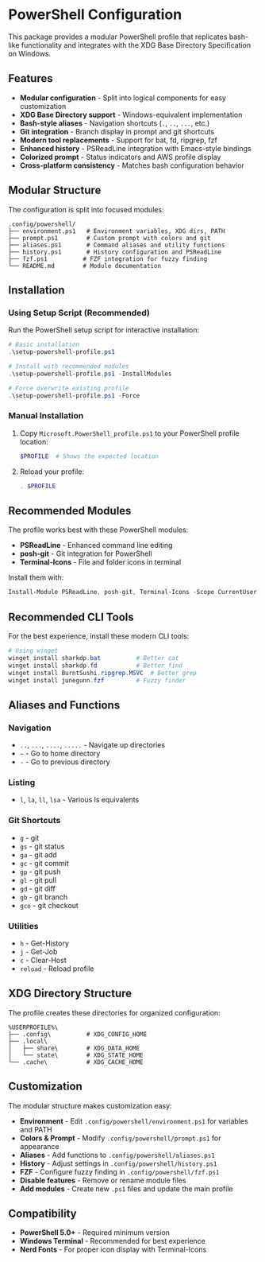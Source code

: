 # PowerShell Configuration

This package provides a modular PowerShell profile that replicates bash-like functionality and integrates with the XDG Base Directory Specification on Windows.

## Features

- **Modular configuration** - Split into logical components for easy customization
- **XDG Base Directory support** - Windows-equivalent implementation
- **Bash-style aliases** - Navigation shortcuts (`.`, `..`, `...`, etc.)
- **Git integration** - Branch display in prompt and git shortcuts
- **Modern tool replacements** - Support for bat, fd, ripgrep, fzf
- **Enhanced history** - PSReadLine integration with Emacs-style bindings
- **Colorized prompt** - Status indicators and AWS profile display
- **Cross-platform consistency** - Matches bash configuration behavior

## Modular Structure

The configuration is split into focused modules:

```
.config/powershell/
├── environment.ps1   # Environment variables, XDG dirs, PATH
├── prompt.ps1        # Custom prompt with colors and git
├── aliases.ps1       # Command aliases and utility functions
├── history.ps1       # History configuration and PSReadLine
├── fzf.ps1          # FZF integration for fuzzy finding
└── README.md        # Module documentation
```

## Installation

### Using Setup Script (Recommended)

Run the PowerShell setup script for interactive installation:

```powershell
# Basic installation
.\setup-powershell-profile.ps1

# Install with recommended modules
.\setup-powershell-profile.ps1 -InstallModules

# Force overwrite existing profile
.\setup-powershell-profile.ps1 -Force
```

### Manual Installation

1. Copy `Microsoft.PowerShell_profile.ps1` to your PowerShell profile location:
   ```powershell
   $PROFILE  # Shows the expected location
   ```

2. Reload your profile:
   ```powershell
   . $PROFILE
   ```

## Recommended Modules

The profile works best with these PowerShell modules:

- **PSReadLine** - Enhanced command line editing
- **posh-git** - Git integration for PowerShell
- **Terminal-Icons** - File and folder icons in terminal

Install them with:
```powershell
Install-Module PSReadLine, posh-git, Terminal-Icons -Scope CurrentUser
```

## Recommended CLI Tools

For the best experience, install these modern CLI tools:

```powershell
# Using winget
winget install sharkdp.bat          # Better cat
winget install sharkdp.fd           # Better find
winget install BurntSushi.ripgrep.MSVC  # Better grep
winget install junegunn.fzf         # Fuzzy finder
```

## Aliases and Functions

### Navigation
- `..`, `...`, `....`, `.....` - Navigate up directories
- `~` - Go to home directory
- `-` - Go to previous directory

### Listing
- `l`, `la`, `ll`, `lsa` - Various ls equivalents

### Git Shortcuts
- `g` - git
- `gs` - git status
- `ga` - git add
- `gc` - git commit
- `gp` - git push
- `gl` - git pull
- `gd` - git diff
- `gb` - git branch
- `gco` - git checkout

### Utilities
- `h` - Get-History
- `j` - Get-Job
- `c` - Clear-Host
- `reload` - Reload profile

## XDG Directory Structure

The profile creates these directories for organized configuration:

```
%USERPROFILE%\
├── .config\          # XDG_CONFIG_HOME
├── .local\
│   ├── share\        # XDG_DATA_HOME
│   └── state\        # XDG_STATE_HOME
└── .cache\           # XDG_CACHE_HOME
```

## Customization

The modular structure makes customization easy:

- **Environment** - Edit `.config/powershell/environment.ps1` for variables and PATH
- **Colors & Prompt** - Modify `.config/powershell/prompt.ps1` for appearance
- **Aliases** - Add functions to `.config/powershell/aliases.ps1`
- **History** - Adjust settings in `.config/powershell/history.ps1`
- **FZF** - Configure fuzzy finding in `.config/powershell/fzf.ps1`
- **Disable features** - Remove or rename module files
- **Add modules** - Create new `.ps1` files and update the main profile

## Compatibility

- **PowerShell 5.0+** - Required minimum version
- **Windows Terminal** - Recommended for best experience
- **Nerd Fonts** - For proper icon display with Terminal-Icons
